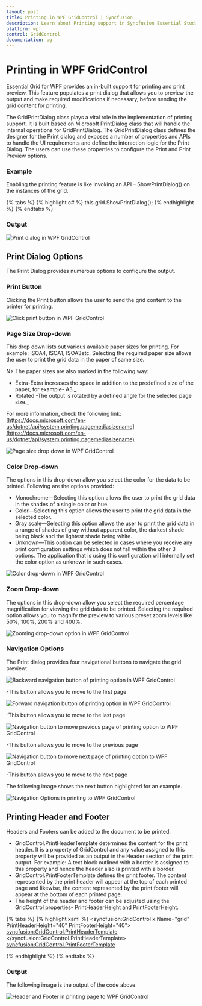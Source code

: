 ```yaml
---
layout: post
title: Printing in WPF GridControl | Syncfusion
description: Learn about Printing support in Syncfusion Essential Studio WPF GridControl, its elements and more details.
platform: wpf
control: GridControl
documentation: ug
---
```


# Printing in WPF GridControl

Essential Grid for WPF provides an in-built support for printing and print preview.  This feature populates a print dialog that allows you to preview the output and make required modifications if necessary, before sending the grid content for printing.

The GridPrintDialog class plays a vital role in the implementation of printing support. It is built based on Microsoft PrintDialog class that will handle the internal operations for GridPrintDialog. The GridPrintDialog class defines the designer for the Print dialog and exposes a number of properties and APIs to handle the UI requirements and define the interaction logic for the Print Dialog. The users can use these properties to configure the Print and Print Preview options.

### Example

Enabling the printing feature is like invoking an API – ShowPrintDialog() on the instances of the grid.

{% tabs %}
{% highlight c# %}
this.grid.ShowPrintDialog();
{% endhighlight  %}
{% endtabs %}

### Output

![Print dialog in WPF GridControl](Print-and-Print-Preview_images/Print-and-Print-Preview_img1.jpeg)

## Print Dialog Options

The Print Dialog provides numerous options to configure the output.

### Print Button

Clicking the Print button allows the user to send the grid content to the printer for printing.

![Click print button in WPF GridControl](Print-and-Print-Preview_images/Print-and-Print-Preview_img2.jpeg)

### Page Size Drop-down

This drop down lists out various available paper sizes for printing. For example: ISOA4, ISOA1, ISOA3etc. Selecting the required paper size allows the user to print the grid data in the paper of same size.

N> The paper sizes are also marked in the following way:

* Extra-Extra increases the space in addition to the predefined size of the paper, for example- A3._
* Rotated -The output is rotated by a defined angle for the selected page size._

For more information, check the following link: [https://docs.microsoft.com/en-us/dotnet/api/system.printing.pagemediasizename](https://docs.microsoft.com/en-us/dotnet/api/system.printing.pagemediasizename)

![Page size drop down in WPF GridControl](Print-and-Print-Preview_images/Print-and-Print-Preview_img3.jpeg)

### Color Drop-down

The options in this drop-down allow you select the color for the data to be printed. Following are the options provided:

* Monochrome—Selecting this option allows the user to print the grid data in the shades of a single color or hue.
* Color—Selecting this option allows the user to print the grid data in the selected color.
* Gray scale—Selecting this option allows the user to print the grid data in a range of shades of gray without apparent color, the darkest shade being black and the lightest shade being white.
* Unknown—This option can be selected in cases where you receive any print configuration settings which does not fall within the other 3 options. The application that is using this configuration will internally set the color option as unknown in such cases.

![Color drop-down in WPF GridControl](Print-and-Print-Preview_images/Print-and-Print-Preview_img4.jpeg)


### Zoom Drop-down

The options in this drop-down allow you select the required percentage magnification for viewing the grid data to be printed. Selecting the required option allows you to magnify the preview to various preset zoom levels like 50%, 100%, 200% and 400%. 

![Zooming drop-down option in WPF GridControl](Print-and-Print-Preview_images/Print-and-Print-Preview_img5.jpeg)

### Navigation Options

The Print dialog provides four navigational buttons to navigate the grid preview:

![Backward navigation button of printing option in WPF GridControl](Print-and-Print-Preview_images/Print-and-Print-Preview_img6.jpeg)

-This button allows you to move to the first page 


![Forward navigation button of printing option in WPF GridControl](Print-and-Print-Preview_images/Print-and-Print-Preview_img7.jpeg)

-This button allows you to move to the last page 


![Navigation button to move previous page of printing option to WPF GridControl](Print-and-Print-Preview_images/Print-and-Print-Preview_img8.jpeg)

-This button allows you to move to the previous page 


![Navigation button to move next page of printing option to WPF GridControl](Print-and-Print-Preview_images/Print-and-Print-Preview_img9.jpeg)

-This button allows you to move to the next page 


The following image shows the next button highlighted for an example.

![Navigation Options in printing to WPF GridControl](Print-and-Print-Preview_images/Print-and-Print-Preview_img10.jpeg)

## Printing Header and Footer

Headers and Footers can be added to the document to be printed. 

* GridControl.PrintHeaderTemplate determines the content for the print header. It is a property of GridControl and any value assigned to this property will be provided as an output in the Header section of the print output. For example: A text block outlined with a border is assigned to this property and hence the header also is printed with a border. 
* GridControl.PrintFooterTemplate defines the print footer. The content represented by the print header will appear at the top of each printed page and likewise, the content represented by the print footer will appear at the bottom of each printed page. 
* The height of the header and footer can be adjusted using the GridControl properties- PrintHeaderHeight and PrintFooterHeight.

{% tabs %}
{% highlight xaml %}
<syncfusion:GridControl x:Name="grid" PrintHeaderHeight="40" PrintFooterHeight="40">
<syncfusion:GridControl.PrintHeaderTemplate>
<DataTemplate>
<Border CornerRadius="5" BorderBrush="Crimson" BorderThickness="2" HorizontalAlignment="Stretch">
<TextBlock Text="Header Template" FontSize="24" FontFamily="Calibri" HorizontalAlignment="Center" />
</Border>
</DataTemplate>
</syncfusion:GridControl.PrintHeaderTemplate>
<syncfusion:GridControl.PrintFooterTemplate>

<DataTemplate>
<Border CornerRadius="5" BorderBrush="Red" BorderThickness="2" HorizontalAlignment="Stretch"
<TextBlock Text="Footer Template" FontSize="24" FontFamily="Calibri" HorizontalAlignment="Center" />
</Border>
</DataTemplate>
</syncfusion:GridControl.PrintFooterTemplate>
{% endhighlight  %}
{% endtabs %}

### Output

The following image is the output of the code above. 

![Header and Footer in printing page to WPF GridControl](Print-and-Print-Preview_images/Print-and-Print-Preview_img11.jpeg)

